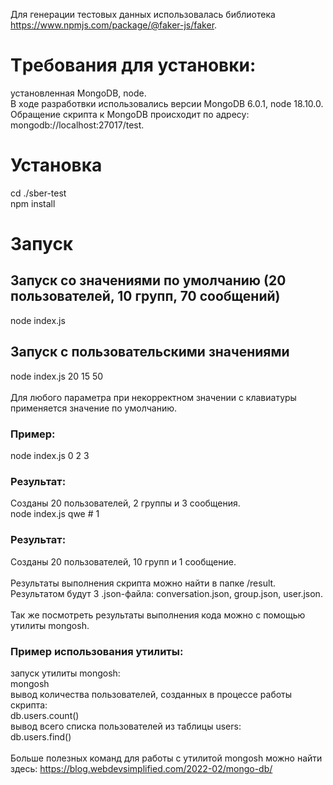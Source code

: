 Для генерации тестовых данных использовалась библиотека https://www.npmjs.com/package/@faker-js/faker.  
# Tребования для установки:  
установленная MongoDB, node. \
В ходе разработвки использовались версии MongoDB 6.0.1, node 18.10.0. \
Обращение скрипта к MongoDB происходит по адресу: mongodb://localhost:27017/test. 
# Установка
cd ./sber-test \
npm install 
# Запуск
## Запуск со значениями по умолчанию (20 пользователей, 10 групп, 70 сообщений)
node index.js 
## Запуск с пользовательскими значениями
node index.js 20 15 50 \
\
Для любого параметра при некорректном значении с клавиатуры применяется значение по умолчанию. 
 
### Пример: 
node index.js 0 2 3 
### Результат: 
Созданы 20 пользователей, 2 группы и 3 сообщения. 
\
node index.js qwe # 1 
### Результат:  
Созданы 20 пользователей, 10 групп и 1 сообщение. \
\
Результаты выполнения скрипта можно найти в папке /result. \
Результатом будут 3 .json-файла: conversation.json, group.json, user.json.\
\
Так же посмотреть результаты выполнения кода можно с помощью утилиты mongosh.  
### Пример использования утилиты:  
запуск утилиты mongosh: \
mongosh \
вывод количества пользователей, созданных в процессе работы скрипта: \
db.users.count() \
вывод всего списка пользователей из таблицы users: \
db.users.find() \
\
Больше полезных команд для работы с утилитой mongosh можно найти здесь: https://blog.webdevsimplified.com/2022-02/mongo-db/
